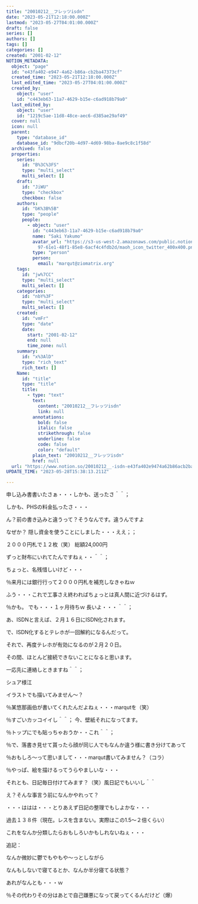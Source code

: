 ```yaml
---
title: "20010212__フレッツisdn"
date: "2023-05-21T12:18:00.000Z"
lastmod: "2023-05-27T04:01:00.000Z"
draft: false
series: []
authors: []
tags: []
categories: []
created: "2001-02-12"
NOTION_METADATA:
  object: "page"
  id: "e43fa402-e947-4a62-b86a-cb2ba47373cf"
  created_time: "2023-05-21T12:18:00.000Z"
  last_edited_time: "2023-05-27T04:01:00.000Z"
  created_by:
    object: "user"
    id: "c443eb63-11a7-4629-b15e-c6ad918b79a0"
  last_edited_by:
    object: "user"
    id: "1219c5ae-11d8-48ce-aec6-d385ae29af49"
  cover: null
  icon: null
  parent:
    type: "database_id"
    database_id: "9dbcf20b-4d97-4d69-98ba-8ae9c8c1f58d"
  archived: false
  properties:
    series:
      id: "B%3C%3FS"
      type: "multi_select"
      multi_select: []
    draft:
      id: "JiWU"
      type: "checkbox"
      checkbox: false
    authors:
      id: "bK%3B%5B"
      type: "people"
      people:
        - object: "user"
          id: "c443eb63-11a7-4629-b15e-c6ad918b79a0"
          name: "Saki Yakumo"
          avatar_url: "https://s3-us-west-2.amazonaws.com/public.notion-static.com/3ad1c4\
            97-61e1-48f1-85e8-6acf4c4fdb2d/maoh_icon_twitter_400x400.png"
          type: "person"
          person:
            email: "marqut@ziomatrix.org"
    tags:
      id: "jw%7CC"
      type: "multi_select"
      multi_select: []
    categories:
      id: "nbY%3F"
      type: "multi_select"
      multi_select: []
    created:
      id: "vmFr"
      type: "date"
      date:
        start: "2001-02-12"
        end: null
        time_zone: null
    summary:
      id: "x%3AlD"
      type: "rich_text"
      rich_text: []
    Name:
      id: "title"
      type: "title"
      title:
        - type: "text"
          text:
            content: "20010212__フレッツisdn"
            link: null
          annotations:
            bold: false
            italic: false
            strikethrough: false
            underline: false
            code: false
            color: "default"
          plain_text: "20010212__フレッツisdn"
          href: null
  url: "https://www.notion.so/20010212__-isdn-e43fa402e9474a62b86acb2ba47373cf"
UPDATE_TIME: "2023-05-28T15:38:13.211Z"

---
```

<link rel="stylesheet" href="https://cdn.jsdelivr.net/npm/katex@0.16.2/dist/katex.min.css" integrity="sha384-bYdxxUwYipFNohQlHt0bjN/LCpueqWz13HufFEV1SUatKs1cm4L6fFgCi1jT643X" crossorigin="anonymous">


申し込み書書いたさぁ・・・しかも、送ったさ＾＾；


しかも、PHSの料金払ったさ・・・


ん？前の書き込みと違うって？そうなんです。違うんですよ


なぜか？ 隠し資金を使うことにしました・・・ええ；；


２０００円札で１２枚（笑） 総額24,000円


ずっと財布にいれてたんですねぇ・・＾＾；


ちょっと、名残惜しいけど・・・


％来月には銀行行って２０００円札を補充しなきゃねｗ


ふう・・・これで工事さえ終わればちょっとは真人間に近づけるはず。


％かも。 でも・・・１ヶ月待ちｗ 長いよ・・・＾＾；


あ、ISDNと言えば、２月１６日にISDN化されます。


で、ISDN化するとテレホが一回解約になるんだって。


それで、再度テレホが有効になるのが２月２０日。


その間、ほとんど接続できないことになると思います。


一応先に連絡しときますね＾＾；


シュア様江


イラストでも描いてみません～？


％某悠那画伯が書いてくれたんだよねぇ・・・marqutを（笑）


％すごいカッコイイし＾＾； 今、壁紙それになってます。


％トップにでも貼っちゃおうか・・これ＾＾；


％で、落書き見せて貰ったら顔が同じ人でもなんか違う様に書き分けてあって


％おもしろ～って思いまして・・・marqut書いてみません？（コラ）


％やっぱ、絵を描けるってうらやましいな・・・


それとも、日記毎日付けてみます？（笑）風日記でもいいし＾＾


え？そんな事言う前になんかやれって？


・・・ははは・・・とりあえず日記の整理でもしよかな・・・


過去１３８件（現在。レスを含まない。実際はこの1.5～２倍くらい）


これをなんか分類したらおもしろいかもしれないねぇ・・・


追記：


なんか微妙に鬱でもやもや～っとしながら


なんもしないで寝てるとか、なんか半分寝てる状態？


あれがなんとも・・・ｗ


％その代わりその分はあとで自己嫌悪になって戻ってくるんだけど（爆）

